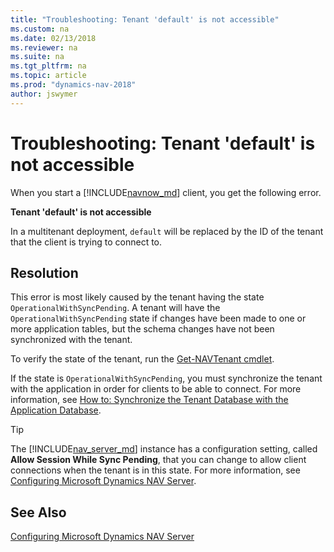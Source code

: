```yaml
---
title: "Troubleshooting: Tenant 'default' is not accessible"
ms.custom: na
ms.date: 02/13/2018
ms.reviewer: na
ms.suite: na
ms.tgt_pltfrm: na
ms.topic: article
ms.prod: "dynamics-nav-2018"
author: jswymer
---
```

# Troubleshooting: Tenant 'default' is not accessible
When you start a [!INCLUDE[navnow_md](includes/navnow_md.md)] client, you get the following error.  
  
 **Tenant 'default' is not accessible**  
  
In a multitenant deployment, `default` will be replaced by the ID of the tenant that the client is trying to connect to. 
 
## Resolution  
This error is most likely caused by the tenant having the state `OperationalWithSyncPending`. A tenant will have the `OperationalWithSyncPending` state if changes have been made to one or more application tables, but the schema changes have not been synchronized with the tenant.

To verify the state of the tenant, run the [Get-NAVTenant cmdlet](https://docs.microsoft.com/powershell/module/microsoft.dynamics.nav.management/get-navtenant). 

If the state is `OperationalWithSyncPending`, you must synchronize the tenant with the application in order for clients to be able to connect. For more information, see [How to: Synchronize the Tenant Database with the Application Database](How-to--Synchronize-the-Tenant-Database-with-the-Application-Database.md).

>[!TIP]
>The [!INCLUDE[nav_server_md](includes/nav_server_md.md)] instance has a configuration setting, called **Allow Session While Sync Pending**, that you can change to allow client connections when the tenant is in this state. For more information, see [Configuring Microsoft Dynamics NAV Server](Configuring-Microsoft-Dynamics-NAV-Server.md#General).  
  
  
## See Also 
[Configuring Microsoft Dynamics NAV Server](Configuring-Microsoft-Dynamics-NAV-Server.md)  
